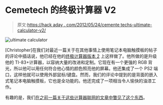 # Cemetech 的终极计算器 V2

> 原文:[https://hack aday . com/2012/05/24/cemente techs-ultimate-calculator-v2/](https://hackaday.com/2012/05/24/cementechs-ultimate-calculator-v2/)

![](../Images/36dd17adbe23d1ac5404bec9ab04b887.png "ultimate calculator")

[Christopher]在我们对最近一篇关于在其他事情上使用笔记本电脑触摸板的帖子的评论中插话说，他已经在他的[终极计算器版本 2](http://www.cemetech.net/projects/ee/ucalc2/) 上这样做了。他所做的是升级他的 TI-83+计算器，以容纳大量的改进和定制。它现在有一个更强的 RGB 背光，所以他可以用任何符合他心情的颜色照亮他的屏幕。他还集成了一个 PS2 端口，这样他就可以使用外部鼠标/键盘。然而，我们的评论中提到的是背面的嵌入式笔记本电脑触摸板，它也是全功能的。他还完成了一项相当令人愉快的油漆工作。

有趣的是，我们[在之前一篇关于这些计算器联网的文章中瞥见了这个东西](http://hackaday.com/2010/12/16/peer-network-using-graphing-calculators)。